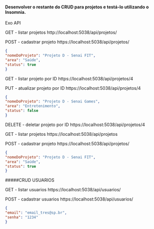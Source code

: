 #### Desenvolver o restante do CRUD para projetos e testá-lo utilizando o Insomnia.

Exo API 

GET - listar projetos
http://localhost:5038/api/projetos/
 

POST - cadastrar projeto
https://localhost:5038/api/projetos/

```JSON
{
"nomeDoProjeto": "Projeto D - Senai FIT",
"area": "Saúde",
"status": true
}
```


GET - listar projeto por ID
https://localhost:5038/api/projetos/4


PUT - atualizar projeto por ID
https://localhost:5038/api/projetos/4

```JSON
{
"nomeDoProjeto": "Projeto D - Senai Games",
"area": "Entretenimento",
"status": false
}
```

DELETE - deletar projeto por ID
https://localhost:5038/api/projetos/4

GET - listar projetos
https://localhost:5038/api/projetos
 

POST - cadastrar projeto
https://localhost:5038/api/projetos/

```JSON
{
"nomeDoProjeto": "Projeto D - Senai FIT",
"area": "Saúde",
"status": true
}
```


#####CRUD USUARIOS

GET - listar usuarios
https://localhost:5038/api/usuarios/


POST - cadastrar usuarios
https://localhost:5038/api/usuarios/

```JSON
{
"email": "email_tres@sp.br",
"senha": "1234"
}
```
